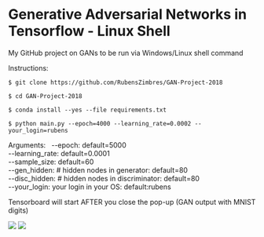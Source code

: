 # Generative Adversarial Networks in Tensorflow - Linux Shell

My GitHub project on GANs to be run via Windows/Linux shell command

Instructions:

```
$ git clone https://github.com/RubensZimbres/GAN-Project-2018

$ cd GAN-Project-2018

$ conda install --yes --file requirements.txt

$ python main.py --epoch=4000 --learning_rate=0.0002 --your_login=rubens
```  
Arguments:  
--epoch: default=5000  
--learning_rate: default=0.0001  
--sample_size: default=60  
--gen_hidden: # hidden nodes in generator: default=80  
--disc_hidden: # hidden nodes in discriminator: default=80  
--your_login: your login in your OS: default:rubens

Tensorboard will start AFTER you close the pop-up (GAN output with MNIST digits)

<img src=https://github.com/RubensZimbres/GAN-Project-2018/blob/master/Pictures/Screen_output.png> 

<img src=https://github.com/RubensZimbres/GAN-Project-2018/blob/master/Pictures/tensorboard.png>
